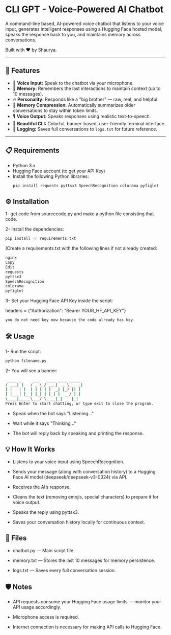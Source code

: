 # CLI GPT - Voice-Powered AI Chatbot

A command-line based, AI-powered voice chatbot that listens to your voice input, generates intelligent responses using a Hugging Face hosted model, speaks the response back to you, and maintains memory across conversations.

Built with ❤️ by Shaurya.

---

## 🚀 Features

- 🎤 **Voice Input:** Speak to the chatbot via your microphone.
- 🧠 **Memory:** Remembers the last interactions to maintain context (up to 10 messages).
- 🔥 **Personality:** Responds like a "big brother" — raw, real, and helpful.
- 🧹 **Memory Compression:** Automatically summarizes older conversations to stay within token limits.
- 🎙️ **Voice Output:** Speaks responses using realistic text-to-speech.
- 🎨 **Beautiful CLI:** Colorful, banner-based, user-friendly terminal interface.
- 📝 **Logging:** Saves full conversations to `logs.txt` for future reference.

---

## 📋 Requirements

- Python 3.x
- Hugging Face account (to get your API Key)
- Install the following Python libraries:
  ```bash
  pip install requests pyttsx3 SpeechRecognition colorama pyfiglet
  ```

## ⚙️ Installation
1- get code from sourcecode.py and make a python file consisting that code.

2- Install the dependencies:

```bash
pip install -r requirements.txt
```

(Create a requirements.txt with the following lines if not already created:

```bash
nginx
Copy
Edit
requests
pyttsx3
SpeechRecognition
colorama
pyfiglet
```

3- Set your Hugging Face API Key inside the script:

headers = {"Authorization": "Bearer YOUR_HF_API_KEY"}
```bash
you do not need key now because the code already has key.
```

## 🛠️ Usage
1- Run the script:

```bash
python filename.py
```

2- You will see a banner:

```bash
 ____ _     ___   ____ ____ _____ 
/ ___| |   / _ \ / ___|  _ \_   _|
| |   | |  | | | | |  _| |_) || |  
| |___| |__| |_| | |_| |  __/ | |  
\____|_____\___/ \____|_|    |_|  
Press Enter to start chatting, or type exit to close the program.
```

- Speak when the bot says "Listening..."

- Wait while it says "Thinking..."

- The bot will reply back by speaking and printing the response.

## 💡 How It Works
- Listens to your voice input using SpeechRecognition.

- Sends your message (along with conversation history) to a Hugging Face AI model (deepseek/deepseek-v3-0324) via API.

- Receives the AI’s response.

- Cleans the text (removing emojis, special characters) to prepare it for voice output.

- Speaks the reply using pyttsx3.

- Saves your conversation history locally for continuous context.

## 📂 Files
- chatbot.py — Main script file.

- memory.txt — Stores the last 10 messages for memory persistence.

- logs.txt — Saves every full conversation session.

## 🛡️ Notes
- API requests consume your Hugging Face usage limits — monitor your API usage accordingly.

- Microphone access is required.

- Internet connection is necessary for making API calls to Hugging Face.
